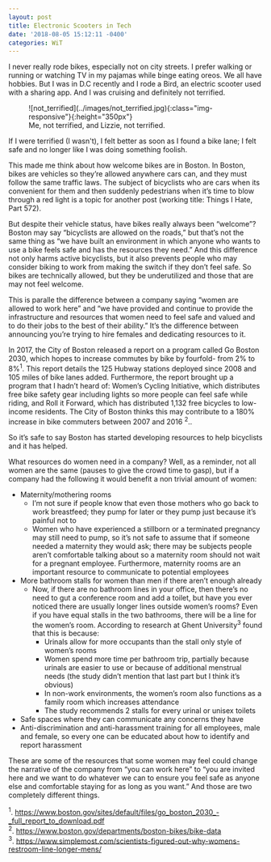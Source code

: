 ```yaml
---
layout: post
title: Electronic Scooters in Tech
date: '2018-08-05 15:12:11 -0400'
categories: WiT
---
```


I never really rode bikes, especially not on city streets. I prefer walking or running or watching TV in my pajamas while binge eating oreos. We all have hobbies.
But I was in D.C recently and I rode a Bird, an electric scooter used with a sharing app. And I was cruising and definitely not terrified. 

<figure>
![not_terrified](../images/not_terrified.jpg){:class="img-responsive"}{:height="350px"}
<figcaption>Me, not terrified, and Lizzie, not terrified.</figcaption>
</figure>
   
If I were terrified (I wasn't), I felt better as soon as I found a bike lane; I felt safe and no longer like I was doing something foolish. 

This made me think about how welcome bikes are in Boston. In Boston, bikes are vehicles so they’re allowed anywhere cars can, and they must follow the same traffic laws. The subject of bicyclists who are cars when its convenient for them and then suddenly pedestrians when it’s time to blow through a red light is a topic for another post (working title: Things I Hate, Part 572). 

But despite their vehicle status, have bikes really always been “welcome”? Boston may say “bicyclists are allowed on the roads,” but that’s not the same thing as “we have built an environment in which anyone who wants to use a bike feels safe and has the resources they need.” And this difference not only harms active bicyclists, but it also prevents people who may consider biking to work from making the switch if they don’t feel safe. So bikes are technically allowed, but they be underutilized and those that are may not feel welcome.

This is paralle the difference between a company saying “women are allowed to work here” and “we have provided and continue to provide the infrastructure and resources that women need to feel safe and valued and to do their jobs to the best of their ability.” It’s the difference between announcing you’re trying to hire females and dedicating resources to it.

In 2017, the City of Boston released a report on a program called Go Boston 2030, which hopes to increase commutes by bike by fourfold- from 2% to 8%<sup>1</sup>. This report details the 125 Hubway stations deployed since 2008 and 105 miles of bike lanes added. Furthermore, the report brought up a program that I hadn’t heard of: Women’s Cycling Initiative, which distributes free bike safety gear including lights so more people can feel safe while riding, and Roll it Forward, which has distributed 1,132 free bicycles to low-income residents. The City of Boston thinks this may contribute to a 180% increase in bike commuters between 2007 and 2016 <sup>2</sup>..

So it’s safe to say Boston has started developing resources to help bicyclists and it has helped.

What resources do women need in a company? Well, as a reminder, not all women are the same (pauses to give the crowd time to gasp), but if a company had the following it would benefit a non trivial amount of women:
* Maternity/mothering rooms
    * I’m not sure if people know that even those mothers who go back to work breastfeed; they pump for later or they pump just because it’s painful not to
    * Women who have experienced a stillborn or a terminated pregnancy may still need to pump, so it’s not safe to assume that if someone needed a maternity they would ask; there may be subjects people aren’t comfortable talking about so a maternity room should not wait for a pregnant employee. Furthermore, maternity rooms are an important resource to communicate to potential employees
* More bathroom stalls for women than men if there aren’t enough already
    * Now, if there are no bathroom lines in your office, then there’s no need to gut a conference room and add a toilet, but have you ever noticed there are usually longer lines outside women’s rooms? Even if you have equal stalls in the two bathrooms, there will be a line for the women’s room. According to research at Ghent University<sup>3</sup> found that this is because: 
      * Urinals allow for more occupants than the stall only style of women’s rooms
      * Women spend more time per bathroom trip, partially because urinals are easier to use or because of additional menstrual needs (the study didn’t mention that last part but I think it’s obvious)
      * In non-work environments, the women’s room also functions as a family room which increases attendance
      * The study recommends 2 stalls for every urinal or unisex toilets
* Safe spaces where they can communicate any concerns they have
* Anti-discrimination and anti-harassment training for all employees, male and female, so every one can be educated about how to identify and report harassment  

These are some of the resources that some women may feel could change the narrative of the company from “you can work here” to “you are invited here and we want to do whatever we can to ensure you feel safe as anyone else and comfortable staying for as long as you want.” And those are two completely different things.

<sup>1</sup>. https://www.boston.gov/sites/default/files/go_boston_2030_-_full_report_to_download.pdf <br>
<sup>2</sup>. https://www.boston.gov/departments/boston-bikes/bike-data <br>
<sup>3</sup>. https://www.simplemost.com/scientists-figured-out-why-womens-restroom-line-longer-mens/ <br>
